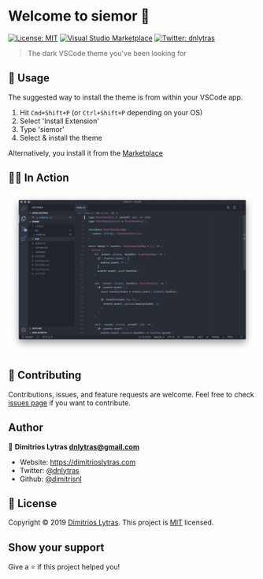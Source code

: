 # Welcome to siemor 👋
[![License: MIT](https://img.shields.io/badge/License-MIT-yellow.svg)](#)
[![Visual Studio Marketplace](https://img.shields.io/vscode-marketplace/d/dnlytras.siemor.svg)](https://marketplace.visualstudio.com/items?itemName=dnlytras.siemor)
[![Twitter: dnlytras](https://img.shields.io/twitter/follow/dnlytras.svg?style=social)](https://twitter.com/dnlytras)

> The dark VSCode theme you've been looking for


## 🚀 Usage

The suggested way to install the theme is from within your VSCode app.

1. Hit `Cmd+Shift+P` (or `Ctrl+Shift+P` depending on your OS)
2. Select 'Install Extension'
3. Type 'siemor'
4. Select & install the theme

Alternatively, you install it from the [Marketplace](https://marketplace.visualstudio.com/items?itemName=dnlytras.siemor)

## 👨‍🎨 In Action

![screenshot](assets/screen.png)

## 🤝 Contributing

Contributions, issues, and feature requests are welcome.
Feel free to check [issues page](https://github.com/dimitrisnl/siemor/issues) if you want to contribute.

## Author

👤 **Dimitrios Lytras <dnlytras@gmail.com>**

* Website: https://dimitrioslytras.com
* Twitter: [@dnlytras](https://twitter.com/dnlytras)
* Github: [@dimitrisnl](https://github.com/dimitrisnl)

## 📝 License

Copyright © 2019 [Dimitrios Lytras](https://github.com/dimitrisnl).
This project is [MIT](https://github.com/dimitrisnl/siemor/blob/master/LICENSE) licensed.

## Show your support

Give a ⭐️ if this project helped you!